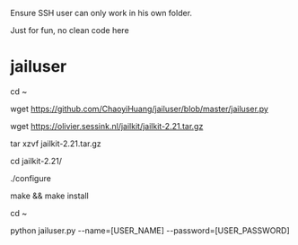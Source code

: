 Ensure SSH user can only work in his own folder. 

Just for fun, no clean code here

# jailuser

 cd ~
 
 wget https://github.com/ChaoyiHuang/jailuser/blob/master/jailuser.py
 
 wget https://olivier.sessink.nl/jailkit/jailkit-2.21.tar.gz
 
 tar xzvf jailkit-2.21.tar.gz
 
 cd jailkit-2.21/
 
 ./configure
 
  make && make install

  cd ~
  
  python jailuser.py --name=[USER_NAME] --password=[USER_PASSWORD]
